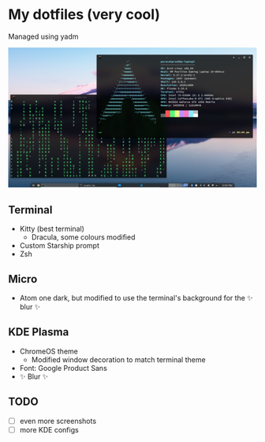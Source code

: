 # My dotfiles (very cool)
Managed using yadm

![Desktop](2022-04-07-17-50-28.png)

## Terminal
- Kitty (best terminal)
  - Dracula, some colours modified
- Custom Starship prompt
- Zsh

## Micro
- Atom one dark, but modified to use the terminal's background for the ✨ blur ✨

## KDE Plasma
- ChromeOS theme
  - Modified window decoration to match terminal theme
- Font: Google Product Sans
- ✨ Blur ✨

## TODO
- [ ] even more screenshots
- [ ] more KDE configs